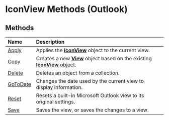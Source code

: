 
# IconView Methods (Outlook)

## Methods



|**Name**|**Description**|
|:-----|:-----|
|[Apply](ddf036e9-ca69-9ade-05bd-c58d52f5c610.md)|Applies the  **[IconView](dc2efa6c-4752-f713-f77e-378036f358dc.md)** object to the current view.|
|[Copy](aa0c2905-766b-55d7-db32-07caffd03815.md)|Creates a new  **[View](41c8d149-9912-1685-4c8b-3c849cc6f1ed.md)** object based on the existing **[IconView](dc2efa6c-4752-f713-f77e-378036f358dc.md)** object.|
|[Delete](fa5ea9eb-3eb9-6617-d4e4-76b06e6dfa96.md)|Deletes an object from a collection.|
|[GoToDate](aef21294-fddd-0dac-fdf1-262e7f28623b.md)|Changes the date used by the current view to display information.|
|[Reset](0cb48612-db32-19e4-1478-694898775752.md)|Resets a built-in Microsoft Outlook view to its original settings.|
|[Save](a3fbd05c-c6f8-b387-d0fd-436c4c1ecc1e.md)|Saves the view, or saves the changes to a view.|
